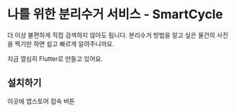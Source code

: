 # 나를 위한 분리수거 서비스 - SmartCycle

더 이상 불편하게 직접 검색하지 않아도 됩니다.
분리수거 방법을 알고 싶은 물건의 사진을 찍기만 하면 쉽고 빠르게 알려주니까요.

지금 열심히 Flutter로 만들고 있어요.

## 설치하기

이곳에 앱스토어 접속 버튼